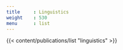 ```yaml
---
title     : Linguistics
weight    : 530
menu      : list
---
```

{{< content/publications/list "linguistics" >}}

